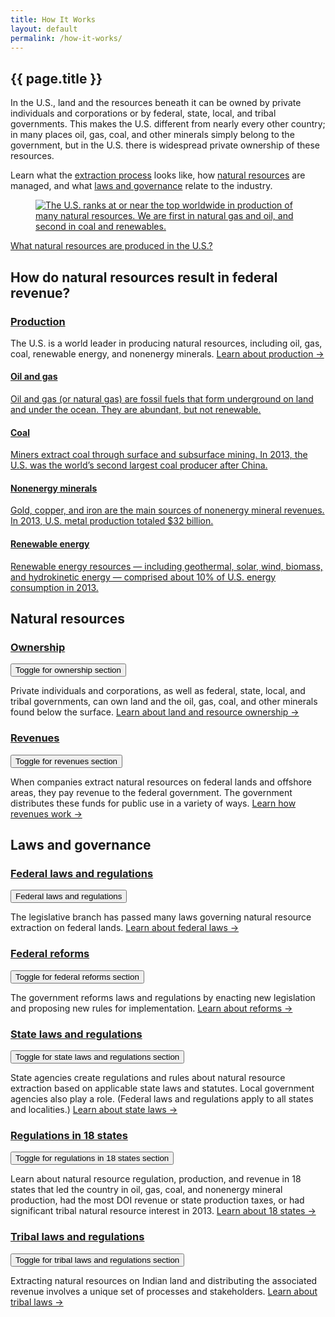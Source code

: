 ```yaml
---
title: How It Works
layout: default
permalink: /how-it-works/
---
```


<section class="slab-delta">
  <div class="container-page-wrapper landing-section_top ribbon ribbon-column">
    <div class="container-left-8 ribbon-hero ribbon-hero-column">
      <h1>{{ page.title }}</h1>
      <p class="ribbon-hero-description">In the U.S., land and the resources beneath it can be owned by private individuals and corporations or by federal, state, local, and tribal governments. This makes the U.S. different from nearly every other country; in many places oil, gas, coal, and other minerals simply belong to the government, but in the U.S. there is widespread private ownership of these resources.</p>
      <p class="ribbon-hero-description">Learn what the <a href="#process">extraction process</a> looks like, how <a href="#natural-resources">natural resources</a> are managed, and what <a href="#laws-governance">laws and governance</a> relate to the industry.</p>
    </div>
    <div class="container-right-4 ribbon-card-column ribbon-card-has-image ribbon-card">
      <figure class="ribbon-card-top">
        <a href="{{site.baseurl}}/how-it-works/production/">
          <img class="ribbon-card-image" src="{{ site.baseurl }}/img/howitworks-landing-intro.png" alt="The U.S. ranks at or near the top worldwide in production of many natural resources. We are first in natural gas and oil, and second in coal and renewables.">
        </a>
      </figure>
      <figcaption class="ribbon-card-bottom"><a href="{{site.baseurl}}/how-it-works/production/" class="link-alpha">What natural resources are produced in the U.S.?</a></figcaption>
    </div>
  </div>
</section>

<section accordion="how-it-works-landing" accordion-desktop="false" class="container-page-wrapper landing-wrapper">
  <section class="container">
    <h2 id="process" class="landing-section_category">How do natural resources result in federal revenue?</h2>
      <h3 class="landing-section_category"><a href="{{site.baseurl}}/how-it-works/production/">Production</a></h3>
        <div class="container landing-section_open overview">
          <p class="landing-description">The U.S. is a world leader in producing natural resources, including oil, gas, coal, renewable energy, and nonenergy minerals.
          <a href="{{site.baseurl}}/how-it-works/production/">Learn about production &#8594;</a></p>
        </div>
      <!-- <div class="container landing-section_open overview">
        <p>The federal government awards rights to extract natural resources from federal lands, and those resources eventually result in revenue. That process differs depending on the resource and whether extraction takes place onshore or offshore, but it generally follows five steps:</p>
        <p class="para-lg landing-steps">
          <span>Plan <icon class="icon-chevron-lg"></icon></span>
          <span>Lease <icon class="icon-chevron-lg"></icon></span>
          <span>Explore <icon class="icon-chevron-lg"></icon></span>
          <span>Develop <icon class="icon-chevron-lg"></icon></span>
          <span>Decommission</span>
        </p>
      </div> -->
    <div class="container landing-section_open landing-oil_gas-wrapper">
      <h4 class="h3 landing-heading"><a href="{{site.baseurl}}/how-it-works/offshore-oil-gas/">Oil and gas</a></h4>
      <a href="{{site.baseurl}}/how-it-works/offshore-oil-gas/">
        <div class="landing-oil_gas">
          <p class="landing-description">Oil and gas (or natural gas) are fossil fuels that form underground on land and under the ocean. They are abundant, but not renewable.</p>
        </div>
      </a>
    </div>
    </div>
    <div class="container landing-section_open landing-coal-wrapper">
      <h4 class="h3 landing-heading"><a href="{{site.baseurl}}/how-it-works/coal/">Coal</a></h4>
      <a href="{{site.baseurl}}/how-it-works/coal/">
        <div class="landing-coal">
          <p class="landing-description">Miners extract coal through surface and subsurface mining. In 2013, the U.S. was the world’s second largest coal producer after China.</p>
        </div>
      </a>
    </div>
    <div class="container landing-section_open landing-minerals-wrapper">
      <h4 class="h3 landing-heading"><a href="{{site.baseurl}}/how-it-works/minerals/">Nonenergy minerals</a></h4>
      <a href="{{site.baseurl}}/how-it-works/minerals/">
        <div class="landing-minerals">
          <p class="landing-description">Gold, copper, and iron are the main sources of nonenergy mineral revenues. In 2013, U.S. metal production totaled $32 billion.</p>
        </div>
      </a>
    </div>
    <div class="container landing-section_open landing-renewables-wrapper">
      <h4 class="h3 landing-heading"><a href="{{site.baseurl}}/how-it-works/onshore-renewables/">Renewable energy</a></h4>
      <a href="{{site.baseurl}}/how-it-works/onshore-renewables/">
        <div class="landing-renewables">
          <p class="landing-description">Renewable energy resources — including geothermal, solar, wind, biomass, and hydrokinetic energy — comprised about 10% of U.S. energy consumption in 2013.</p>
        </div>
      </a>
    </div>
  </section>
  <section class="container">
    <h2 id="natural-resources" class="h3 landing-section_category">Natural resources</h2>
    <div class="container landing-section" accordion-item aria-expanded="true">
      <h3 class="h3 landing-heading"><a href="{{site.baseurl}}/how-it-works/ownership/">Ownership</a></h3>
      <button><label class="sr-only">Toggle for ownership section</label></button>
      <div>
        <p class="landing-description">Private individuals and corporations, as well as federal, state, local, and tribal governments, can own land and the oil, gas, coal, and other minerals found below the surface.
        <a href="{{site.baseurl}}/how-it-works/ownership/">Learn about land and resource ownership &#8594;</a></p>
      </div>
    </div>
    <div class="container landing-section" accordion-item>
      <h3 class="h3 landing-heading"><a href="{{site.baseurl}}/how-it-works/revenues/">Revenues</a></h3>
      <button><label class="sr-only">Toggle for revenues section</label></button>
      <div>
        <p class="landing-description">When companies extract natural resources on federal lands and offshore areas, they pay revenue to the federal government. The government distributes these funds for public use in a variety of ways.
        <a href="{{site.baseurl}}/how-it-works/revenues/">Learn how revenues work&nbsp;&#8594;</a></p>
      </div>
    </div>
  </section>
  <section class="container">
    <h2 id="laws-governance" class="h3 landing-section_category">Laws and governance</h2>
    <div class="container landing-section" accordion-item>
      <h3 class="h3 landing-heading"><a href="{{site.baseurl}}/how-it-works/federal-laws/">Federal laws and regulations</a></h3>
      <button><label class="sr-only">Federal laws and regulations</label></button>
      <div>
        <p class="landing-description">The legislative branch has passed many laws governing natural resource extraction on federal lands.
        <a href="{{site.baseurl}}/how-it-works/federal-laws/">Learn about federal laws &#8594;</a></p>
      </div>
    </div>
    <div class="container landing-section" accordion-item>
      <h3 class="h3 landing-heading"><a href="{{site.baseurl}}/how-it-works/federal-reforms/">Federal reforms</a></h3>
      <button><label class="sr-only">Toggle for federal reforms section</label></button>
      <div>
        <p class="landing-description">The government reforms laws and regulations by enacting new legislation and proposing new rules for implementation.
        <a href="{{site.baseurl}}/how-it-works/federal-reforms/">Learn about reforms &#8594;</a></p>
      </div>
    </div>
    <div class="container landing-section" accordion-item>
      <h3 class="h3 landing-heading"><a href="{{site.baseurl}}/how-it-works/state-laws-and-regulations/" id="state-laws-and-regulations">State laws and regulations</a></h3>
      <button><label class="sr-only">Toggle for state laws and regulations section</label></button>
      <div>
        <p class="landing-description">State agencies create regulations and rules about natural resource extraction based on applicable state laws and statutes. Local government agencies also play a role. (Federal laws and regulations apply to all states and localities.)
        <a href="{{site.baseurl}}/how-it-works/state-laws-and-regulations/">Learn about state laws &#8594;</a></p>
      </div>
    </div>
    <div class="container landing-section" accordion-item>
      <h3 class="h3 landing-heading"><a href="{{site.baseurl}}/how-it-works/state-legal-fiscal-info/">Regulations in 18 states</a></h3>
      <button><label class="sr-only">Toggle for regulations in 18 states section</label></button>
      <div>
        <p class="landing-description">Learn about natural resource regulation, production, and revenue in 18 states that led the country in oil, gas, coal, and nonenergy mineral production, had the most DOI revenue or state production taxes, or had significant tribal natural resource interest in 2013.
        <a href="{{site.baseurl}}/how-it-works/state-legal-fiscal-info/">Learn about 18 states &#8594;</a></p>
      </div>
    </div>
    <div class="container landing-section" accordion-item>
      <h3 class="h3 landing-heading"><a href="{{site.baseurl}}/how-it-works/tribal-laws-and-regulations/">Tribal laws and regulations</a></h3>
      <button><label class="sr-only">Toggle for tribal laws and regulations section</label></button>
      <div>
        <p class="landing-description">Extracting natural resources on Indian land and distributing the associated revenue involves a unique set of processes and stakeholders.
        <a href="{{site.baseurl}}/how-it-works/tribal-laws-and-regulations/">Learn about tribal laws &#8594;</a></p>
      </div>
    </div>
  </section>
</section>
